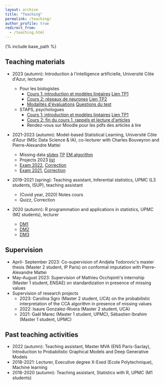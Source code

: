 ```yaml
---
layout: archive
title: "Teaching"
permalink: /teaching/
author_profile: true
redirect_from:
  - /teaching.html
---
```


{% include base_path %}

## Teaching materials

* 2023 (autumn): Introduction à l'intelligence artificielle, Université Côte d'Azur, lecturer
  + Pour les biologistes
    + [Cours 1: introduction et modèles linéaires]() [Lien TP1]()
    + [Cours 2: réseaux de neurones]() [Lien TP2]()
    + [Modalités d'évaluations]() [Questions du test]()
  + STAPS, psychologues
    + [Cours 1: introduction et modèles linéaires]() [Lien TP1]()
    + [Cours 2: fin du cours 1, rappels et lecture d'articles]()
    + Rendez-vous sur Moodle pour les pdfs des articles à lire

* 2021-2023 (autumn): Model-based Statistical Learning, Université Côte d'Azur (MSc Data Science & IA), co-lecturer with Charles Bouveyron and Pierre-Alexandre Mattei
  + Missing data [slides]() [TP]() [EM algorithm]()
  + Projects 2023 [list]()
  + [Exam 2022](), [Correction]()
  + [Exam 2021](), [Correction]()

* 2019-2021 (spring): Teaching assistant, Inferential statistics, UPMC (L3 students, ISUP), teaching assistant
  + (Covid year, 2020) Notes cours
  + Quizz, Correction

* 2020 (autumn): R programmation and applications in statistics, UPMC (M2 students), lecturer
  + [DM1]()
  + [DM2]()
  + [DM3]()
 
## Supervision

* April- September 2023: Co-supervision of Andjela Todorovic's master thesis (Master 2 student, IP Paris) on conformal imputation with Pierre-Alexandre Mattei
* May-August 2023: Supervision of Mathieu Occhipinti's internship (Master 1 student, ENSAE) on standardization in presence of missing values
* Supervision of research projects
  + 2023: Carolina Sgro (Master 2 student, UCA) on the probabilistic interpretation of the CCA algorithm in presence of missing values
  + 2022: Isaure Gonzalez-Rivera (Master 2 student, UCA)
  + 2021: Gaël Marec (Master 1 student, UPMC), Sébastien Ibrahim (Master 1 student, UPMC)
 

## Past teaching activities

* 2022 (autumn): Teaching assistant, Master MVA (ENS Paris-Saclay), Introduction to Probabilistic Graphical Models and Deep Generative Models
* 2018-2021: Lecturer, Executive degree X-Exed (Ecole Polytechnique), Machine learning
* 2018-2020 (autumn): Teaching assistant, Statistics with R, UPMC (M1 students)

